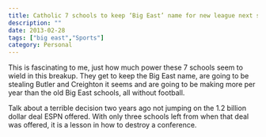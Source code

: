 ```yaml
---
title: Catholic 7 schools to keep ‘Big East’ name for new league next season, according to sources – ESPN
description: ""
date: 2013-02-28
tags: ["big east","Sports"]
category: Personal
---
```



This is fascinating to me, just how much power these 7 schools seem to wield in this breakup. They get to keep the Big East name, are going to be stealing Butler and Creighton it seems and are going to be making more per year than the old Big East schools, all without football.

Talk about a terrible decision two years ago not jumping on the 1.2 billion dollar deal ESPN offered. With only three schools left from when that deal was offered, it is a lesson in how to destroy a conference.
